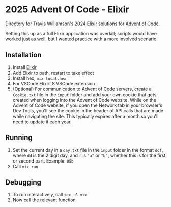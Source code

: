 # 2025 Advent Of Code - Elixir
Directory for Travis Williamson's 2024 [Elixir](https://https://elixir-lang.org/) solutions for [Advent of Code](https://adventofcode.com/).

Setting this up as a full Elixir application was overkill; scripts would have worked just as well, but I wanted practice with a more involved scenario.

## Installation
1. Install [Elixir](https://hexdocs.pm/elixir/introduction.html#installation)
1. Add Elixir to path, restart to take effect
1. Install hex, `mix local.hex`
1. For VSCode ElixirLS VSCode extension
1. (Optional) For communication to Advent of Code servers, create a `Cookie.txt` file in the `input` folder and add your own cookie that gets created when logging into the Advent of Code website. While on the Advent of Code website, if you open the Network tab in your browser's Dev Tools, you'll see the cookie in the header of API calls that are made while navigating the site. This typically expires after a month so you'll need to update it each year.

## Running
1. Set the current day in a `day.txt` file in the `input` folder in the format `ddf`, where `dd` is the 2 digit day, and `f` is `"a"` or `"b"`, whether this is for the first or second part. Example: `05b`
1. Call `mix run`

## Debugging
1. To run interactively, call `iex -S mix`
1. Now call the relevant function